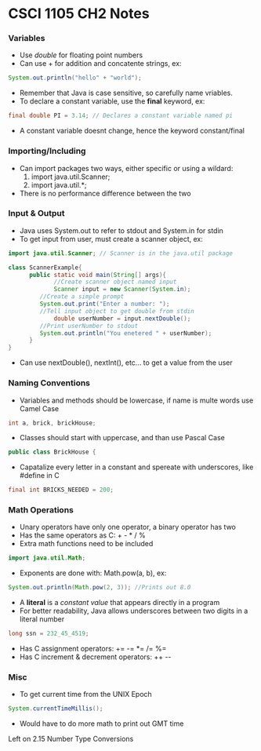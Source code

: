 # CSCI 1105 CH2 Notes

### Variables
* Use _double_ for floating point numbers
* Can use + for addition and concatente strings, ex:
```java
System.out.println("hello" + "world");
```
* Remember that Java is case sensitive, so carefully name vriables.
* To declare a constant variable, use the __final__ keyword, ex:
```java
final double PI = 3.14; // Declares a constant variable named pi
```
  * A constant variable doesnt change, hence the keyword constant/final

### Importing/Including
* Can import packages two ways, either specific or using a wildard:
  1. import java.util.Scanner;
  2. import java.util.*;
* There is no performance difference between the two

### Input & Output
* Java uses System.out to refer to stdout and System.in for stdin
* To get input from user, must create a scanner object, ex:
```java
import java.util.Scanner; // Scanner is in the java.util package

class ScannerExample{
      public static void main(String[] args){
      	     //Create scanner object named input
      	     Scanner input = new Scanner(System.in);
	     //Create a simple prompt
	     System.out.print("Enter a number: ");
	     //Tell input object to get double from stdin
      	     double userNumber = input.nextDouble();
	     //Print userNumber to stdout
	     System.out.println("You enetered " + userNumber);
      }
}
```
* Can use nextDouble(), nextInt(), etc... to get a value from the user

### Naming Conventions
* Variables and methods should be lowercase, if name is multe words use Camel Case
```java 
int a, brick, brickHouse;
```
* Classes should start with uppercase, and than use Pascal Case
```java
public class BrickHouse {
```
* Capatalize every letter in a constant and spereate with underscores, like #define in C
```java
final int BRICKS_NEEDED = 200;
```

### Math Operations
* Unary operators have only one operator, a binary operator has two
* Has the same operators as C: +  -  *  /  %
* Extra math functions need to be included
```java
import java.util.Math;
```
* Exponents are done with: Math.pow(a, b), ex:
```java
System.out.println(Math.pow(2, 3)); //Prints out 8.0
```
* A __literal__ is a _constant value_ that appears directly in a program
* For better readability, Java allows underscores between two digits in a literal number
```java
long ssn = 232_45_4519;
```
* Has C assignment operators: +=  -=  *=  /=  %=
* Has C increment & decrement operators: ++  --

### Misc
* To get current time from the UNIX Epoch
```java
System.currentTimeMillis();
```
* Would have to do more math to print out GMT time


Left on 2.15 Number Type Conversions